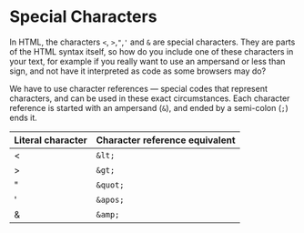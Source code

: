 # Special Characters

In HTML, the characters `<`, `>`,`"`,`'` and `&` are special characters. They are parts of the HTML syntax itself, so how do you include one of these characters in your text, for example if you really want to use an ampersand or less than sign, and not have it interpreted as code as some browsers may do?

We have to use character references — special codes that represent characters, and can be used in these exact circumstances. Each character reference is started with an ampersand (`&`), and ended by a semi-colon (`;`) ends it.


| Literal character | Character reference equivalent |
|---|---|
|<|`&lt;`|
|>|`&gt;`|
|"|`&quot;`|
|'|`&apos;`|
|&|`&amp;`|
